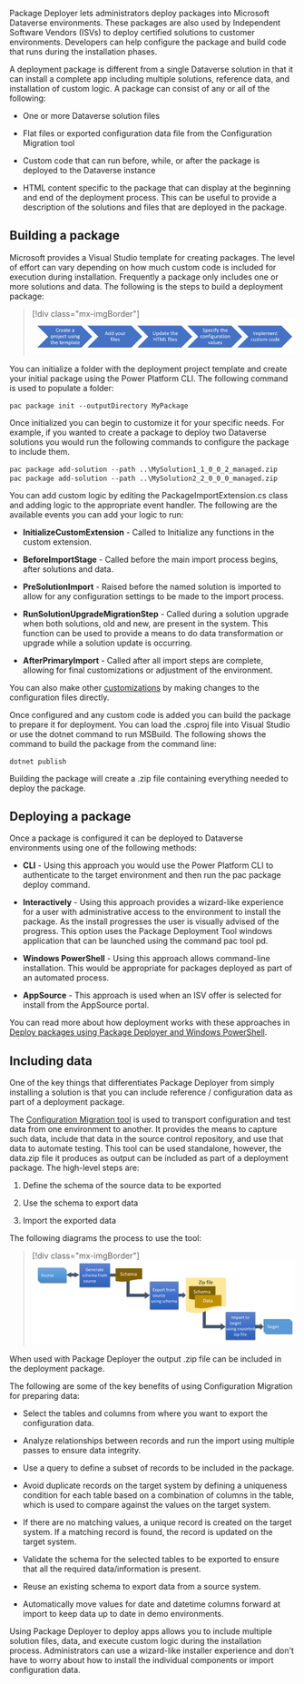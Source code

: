Package Deployer lets administrators deploy packages into Microsoft Dataverse environments. These packages are also used by Independent Software Vendors (ISVs) to deploy certified solutions to customer environments. Developers can help configure the package and build code that runs during the installation phases.

A deployment package is different from a single Dataverse solution in that it can install a complete app including multiple solutions, reference data, and installation of custom logic. A package can consist of any or all of the following:

-   One or more Dataverse solution files

-   Flat files or exported configuration data file from the Configuration Migration tool

-   Custom code that can run before, while, or after the package is deployed to the Dataverse instance

-   HTML content specific to the package that can display at the beginning and end of the deployment process. This can be useful to provide a description of the solutions and files that are deployed in the package.

## Building a package

Microsoft provides a Visual Studio template for creating packages. The level of effort can vary depending on how much custom code is included for execution during installation. Frequently a package only includes one or more solutions and data. The following is the steps to build a deployment package:

> [!div class="mx-imgBorder"]
> [![Diagram of the steps to build a deployment package.](../media/steps.png)](../media/steps.png#lightbox)

You can initialize a folder with the deployment project template and create your initial package using the Power Platform CLI. The following command is used to populate a folder:

```
pac package init --outputDirectory MyPackage
```
Once initialized you can begin to customize it for your specific needs. For example, if you wanted to create a package to deploy two Dataverse solutions you would run the following commands to configure the package to include them.

```
pac package add-solution --path ..\MySolution1_1_0_0_2_managed.zip
pac package add-solution --path ..\MySolution2_2_0_0_0_managed.zip
```
You can add custom logic by editing the PackageImportExtension.cs class and adding logic to the appropriate event handler. The following are the available events you can add your logic to run:

-   **InitializeCustomExtension** - Called to Initialize any functions in the custom extension. 

-   **BeforeImportStage** - Called before the main import process begins, after solutions and data.

-   **PreSolutionImport** - Raised before the named solution is imported to allow for any configuration settings to be made to the import process.

-   **RunSolutionUpgradeMigrationStep** - Called during a solution upgrade when both solutions, old and new, are present in the system. This function can be used to provide a means to do data transformation or upgrade while a solution update is occurring.

-   **AfterPrimaryImport** - Called after all import steps are complete, allowing for final customizations or adjustment of the environment.

You can also make other [customizations](/power-platform/alm/package-deployer-tool?tabs=cli#configure-the-package?azure-portal=yes) by making changes to the configuration files directly.

Once configured and any custom code is added you can build the package to prepare it for deployment. You can load the .csproj file into Visual Studio or use the dotnet command to run MSBuild. The following shows the command to build the package from the command line:

```
dotnet publish
```
Building the package will create a .zip file containing everything needed to deploy the package.

## Deploying a package

Once a package is configured it can be deployed to Dataverse environments using one of the following methods:

-   **CLI** - Using this approach you would use the Power Platform CLI to authenticate to the target environment and then run the pac package deploy command.

-   **Interactively** - Using this approach provides a wizard-like experience for a user with administrative access to the environment to install the package. As the install progresses the user is visually advised of the progress. This option uses the Package Deployment Tool windows application that can be launched using the command pac tool pd.

-   **Windows PowerShell** - Using this approach allows command-line installation. This would be appropriate for packages deployed as part of an automated process.

-   **AppSource** - This approach is used when an ISV offer is selected for install from the AppSource portal.

You can read more about how deployment works with these approaches in [Deploy packages using Package Deployer and Windows PowerShell](/power-platform/admin/deploy-packages-using-package-deployer-windows-powershell/?azure-portal=true).

## Including data

One of the key things that differentiates Package Deployer from simply installing a solution is that you can include reference / configuration data as part of a deployment package.

The [Configuration Migration tool](/power-platform/admin/manage-configuration-data/?azure-portal=true) is used to transport configuration and test data from one environment to another. It provides the means to capture such data, include that data in the source control repository, and use that data to automate testing. This tool can be used standalone, however, the data.zip file it produces as output can be included as part of a deployment package. The high-level steps are:

1.  Define the schema of the source data to be exported

1.  Use the schema to export data

1.  Import the exported data

The following diagrams the process to use the tool:

> [!div class="mx-imgBorder"]
> [![Diagram of the configuration schema process to use the tool.](../media/process.png)](../media/process.png#lightbox)

When used with Package Deployer the output .zip file can be included in the deployment package.

The following are some of the key benefits of using Configuration Migration for preparing data:

-   Select the tables and columns from where you want to export the configuration data.

-   Analyze relationships between records and run the import using multiple passes to ensure data integrity.

-   Use a query to define a subset of records to be included in the package.

-   Avoid duplicate records on the target system by defining a uniqueness condition for each table based on a combination of columns in the table, which is used to compare against the values on the target system.

-   If there are no matching values, a unique record is created on the target system. If a matching record is found, the record is updated on the target system.

-   Validate the schema for the selected tables to be exported to ensure that all the required data/information is present.

-   Reuse an existing schema to export data from a source system.

-   Automatically move values for date and datetime columns forward at import to keep data up to date in demo environments.

Using Package Deployer to deploy apps allows you to include multiple solution files, data, and execute custom logic during the installation process. Administrators can use a wizard-like installer experience and don't have to worry about how to install the individual components or import configuration data.
